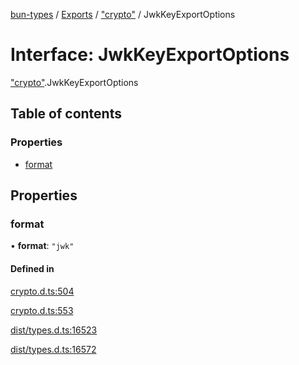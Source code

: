 [bun-types](../README.md) / [Exports](../modules.md) / ["crypto"](../modules/crypto_.md) / JwkKeyExportOptions

# Interface: JwkKeyExportOptions

["crypto"](../modules/crypto_.md).JwkKeyExportOptions

## Table of contents

### Properties

- [format](crypto_.JwkKeyExportOptions.md#format)

## Properties

### format

• **format**: ``"jwk"``

#### Defined in

[crypto.d.ts:504](https://github.com/valgaze/bun-types/blob/5e53f27/crypto.d.ts#L504)

[crypto.d.ts:553](https://github.com/valgaze/bun-types/blob/5e53f27/crypto.d.ts#L553)

[dist/types.d.ts:16523](https://github.com/valgaze/bun-types/blob/5e53f27/dist/types.d.ts#L16523)

[dist/types.d.ts:16572](https://github.com/valgaze/bun-types/blob/5e53f27/dist/types.d.ts#L16572)

